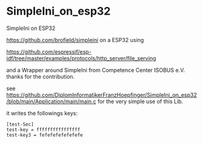 
# SimpleIni_on_esp32

SimpleIni on ESP32

<https://github.com/brofield/simpleini> on a ESP32 using 

<https://github.com/espressif/esp-idf/tree/master/examples/protocols/http_server/file_serving>

and a Wrapper around SimpleIni from Competence Center ISOBUS e.V. thanks for the contribution. 

see <https://github.com/DiplomInformatikerFranzHoepfinger/SimpleIni_on_esp32/blob/main/Application/main/main.c> for the very simple use of this Lib. 

it writes the followings keys:

```
[test-Sec]
test-key = ffffffffffffffff
test-key3 = fefefefefefefefe
```
